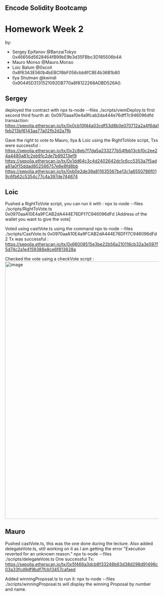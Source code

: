 ## Encode Solidity Bootcamp
# Homework Week 2

by: 
- Sergey Epifanov @BanzaiTokyo 0x46656d5628464fB99bE9b3d35FBbc3D185506b4A
- Mauro Monso @Mauro.Monso
- Loic Balum @0xcoil 0x8f63A3E560b4bEBCf8bF056cbb8fC8E4b36B1b80
- Ilya Shulman @kwindi 0x90445D3131521092DB770a8f8122268ADBD526A0.



## Sergey
deployed the contract with
npx ts-node --files ./scripts/viemDeploy.ts first second third fourth at:
0x0970aaa10e4a9fcab2da444e76dff7c946096dfd
transaction:
https://sepolia.etherscan.io/tx/0x0cb10f44a03cdf53d8b0e070712a2a4f6da1feb213bf6143aa77a02fb2d2a7fb

Gave the right to vote to Mauro, Ilya & Loic using the RightToVote script, 
Txs were successful : 
https://sepolia.etherscan.io/tx/0x2c8eb7f7da5a233277b54fbb13cb10c2ee24a4480a81c2eb91c2de7b99213ef9
https://sepolia.etherscan.io/tx/0x1dd64c3c4d2402642dc1c6cc5353a7f5ada81a0f15ddad802586757e8e8fd8bb
https://sepolia.etherscan.io/tx/0xb0e2de39a811635567be13c1a6550786f019c6fb62c5354c77c4a397de744674

## Loic
Pushed a RightToVote script, you can run it with :
npx ts-node --files ./scripts/RightToVote.ts 0x0970aaA10E4a9FCAB2dA444E76DFf7C946096dFd [Address of the wallet you want to give the vote]

Voted using castVote.ts using the command npx ts-node --files ./scripts/CastVote.ts 0x0970aaA10E4a9FCAB2dA444E76DFf7C946096dFd 2
Tx was successful : https://sepolia.etherscan.io/tx/0x66008515e3be22b56a210116cb32a3e597f5d74c2a1e4159388e8ce6f813628a

Checked the vote using a checkVote script : 
<img width="845" alt="image" src="https://github.com/BanzaiTokyo/Lesson-08-Homework/assets/132174755/37e30dfb-9efa-45fe-a265-59a45d53b8c3">


## Mauro
Pushed castVote.ts, this was the one done during the lecture. 
Also added delegateVote.ts, still working on it as I am getting the error "Execution reverted for an unknown reason."
npx ts-node --files ./scripts/delegateVote.ts <contract address> <delegated wallet address>
One successful Tx: https://sepolia.etherscan.io/tx/0x5f466a3dcb8f33248b63d38d298d91498c03a33fcd9df9bdf7fcb13457cafaed

Added winningProposal.ts to run it:
npx ts-node --files ./scripts/winningProposal.ts <contract address>
will display the winning Proposal by number and name. 
